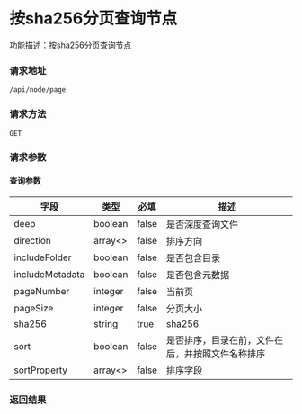 # 按sha256分页查询节点
功能描述：按sha256分页查询节点

### 请求地址
```
/api/node/page
```

### 请求方法
`GET`
### 请求参数

#### 查询参数

| 字段 | 类型 | 必填 | 描述 |
| -------- | -------- | -------- | -------- |
| deep     | boolean   | false       | 是否深度查询文件 |
| direction     | array<>   | false       | 排序方向 |
| includeFolder     | boolean   | false       | 是否包含目录 |
| includeMetadata     | boolean   | false       | 是否包含元数据 |
| pageNumber     | integer   | false       | 当前页 |
| pageSize     | integer   | false       | 分页大小 |
| sha256     | string   | true       | sha256 |
| sort     | boolean   | false       | 是否排序，目录在前，文件在后，并按照文件名称排序 |
| sortProperty     | array<>   | false       | 排序字段 |



### 返回结果

